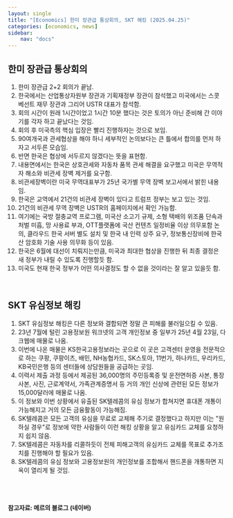 ```yaml
---
layout: single
title: "[Economics] 한미 장관급 통상회의, SKT 해킹 (2025.04.25)"
categories: [economics, news]
sidebar:
    nav: "docs"
---
```


## 한미 장관급 통상회의
1. 한미 장관급 2+2 회의가 끝남.
1. 한국에서는 산업통상자원부 장관과 기획재정부 장관이 참석했고 미국에서는 스콧 베선트 재무 장관과 그리어 USTR 대표가 참석함.
1. 회의 시간이 원래 1시간이었고 1시간 10분 했다는 것은 토의가 아닌 준비해 간 이야기를 각자 하고 끝났다는 것임.
1. 회의 후 미국측의 핵심 입장은 빨리 진행하자는 것으로 보임.
1. 90여개국과 관세협상을 해야 하니 세부적인 논의보다는 큰 틀에서 합의를 먼저 하자고 서두른 모습임.
1. 반면 한국은 협상에 서두르지 않겠다는 뜻을 표현함.
1. 내용면에서는 한국은 상호관세와 자동차 품목 관세 해결을 요구했고 미국은 무역적자 해소와 비관세 장벽 제거를 요구함.
1. 비관세장벽이란 미국 무역대표부가 25년 국가별 무역 장벽 보고서에서 밝힌 내용임.
1. 한국은 교역에서 21건의 비관세 장벽이 있다고 트럼프 정부는 보고 있는 것임.
1. 21건의 비관세 무역 장벽은 USTR의 홈페이지에서 확인 가능함.
1. 여기에는 국방 절충교역 프로그램, 미국산 소고기 규제, 소형 택배의 위조품 단속과 처벌 미흡, 망 사용료 부과, OTT플랫폼에 국산 컨텐츠 일정비율 이상 의무포함 논의, 클라우드 한국 서버 별도 설치 및 한국 내 인력 상주 요구, 정보통신장비에 한국산 암호화 기술 사용 의무화 등이 있음.
1. 한국은 6월에 대선이 치뤄지는만큼, 미국과 최대한 협상을 진행한 뒤 최종 결정은 새 정부가 내릴 수 있도록 진행할듯 함.
1. 미국도 현재 한국 정부가 어떤 의사결정도 할 수 없을 것이라는 잘 알고 있을듯 함.

<br/>

## SKT 유심정보 해킹
1. SKT 유심정보 해킹은 다른 정보와 결합되면 정말 큰 피해를 불러일으킬 수 있음.
1. 23년 7월에 털린 고용정보원 워크넷의 고객 개인정보 중 일부가 25년 4월 23일, 다크웹에 매물로 나옴.
1. 이번에 나온 매물은 KS한국고용정보라는 곳으로 이 곳은 고객센터 운영을 전문적으로 하는 쿠팡, 쿠팡이츠, 배민, NH농협카드, SK스토아, 11번가, 하나카드, 우리카드, KB국민은행 등의 센터들에 상담원들을 공급하는 곳임.
1. 이력서 제출 과정 등에서 제공된 36,000명의 주민등록증 및 운전면허증 사본, 통장사본, 사진, 근로계약서, 가족관계증명서 등 거의 개인 신상에 관련된 모든 정보가 15,000달러에 매물로 나옴.
1. 이 정보와 이번 상황에서 유출된 SK텔레콤의 유심 정보가 합쳐지면 휴대폰 개통이 가능해지고 거의 모든 금융활동이 가능해짐.
1. SK텔레콤은 모든 고객의 유심을 무료로 교체해 주기로 결정했다고 하지만 이는 "원하실 경우"로 정보에 약한 사람들이 이런 해킹 상황을 알고 유심카드 교체를 요청하지 쉽지 않음.
1. SK텔레콤은 자동차를 리콜하듯이 전체 피해고객의 유심카드 교체를 목표로 추가조치를 진행해야 할 필요가 있음.
1. SK텔레콤의 유심 정보와 고용정보원의 개인정보를 조합해서 핸드폰을 개통하면 지옥이 열리게 될 것임.



<br/>
<br/>

#### 참고자료: 메르의 블로그 (네이버) 